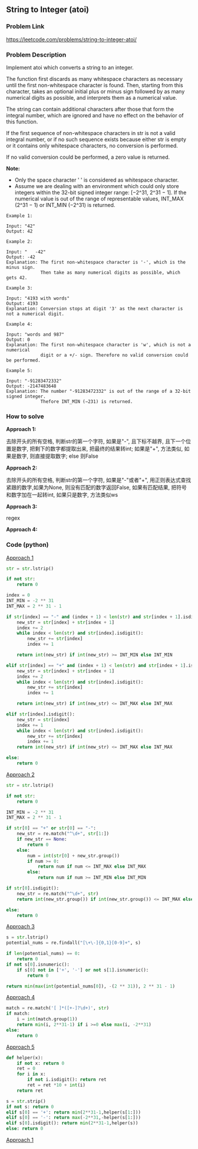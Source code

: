 ## String to Integer (atoi)

### Problem Link

https://leetcode.com/problems/string-to-integer-atoi/

### Problem Description 

Implement atoi which converts a string to an integer.

The function first discards as many whitespace characters as necessary until the first non-whitespace character is found. Then, starting from this character, takes an optional initial plus or minus sign followed by as many numerical digits as possible, and interprets them as a numerical value.

The string can contain additional characters after those that form the integral number, which are ignored and have no effect on the behavior of this function.

If the first sequence of non-whitespace characters in str is not a valid integral number, or if no such sequence exists because either str is empty or it contains only whitespace characters, no conversion is performed.

If no valid conversion could be performed, a zero value is returned.

**Note:**
* Only the space character ' ' is considered as whitespace character.
* Assume we are dealing with an environment which could only store integers within the 32-bit signed integer range: [−2^31,  2^31 − 1]. If the numerical value is out of the range of representable values, INT_MAX (2^31 − 1) or INT_MIN (−2^31) is returned.

```
Example 1:

Input: "42"
Output: 42

```

```
Example 2:

Input: "   -42"
Output: -42
Explanation: The first non-whitespace character is '-', which is the minus sign.
             Then take as many numerical digits as possible, which gets 42.

```

```
Example 3:

Input: "4193 with words"
Output: 4193
Explanation: Conversion stops at digit '3' as the next character is not a numerical digit.

```

```
Example 4:

Input: "words and 987"
Output: 0
Explanation: The first non-whitespace character is 'w', which is not a numerical 
             digit or a +/- sign. Therefore no valid conversion could be performed.

```

```
Example 5:

Input: "-91283472332"
Output: -2147483648
Explanation: The number "-91283472332" is out of the range of a 32-bit signed integer.
             Thefore INT_MIN (−231) is returned.

```

### How to solve 

**Approach 1:** 

去除开头的所有空格, 判断str的第一个字符, 如果是"-", 且下标不越界, 且下一个位置是数字, 把剩下的数字都提取出来, 把最终的结果转int; 如果是"+", 方法类似, 如果是数字, 则直接提取数字; else 则False

**Approach 2:** 

去除开头的所有空格, 判断str的第一个字符, 如果是"-"或者"+", 用正则表达式查找紧跟的数字,如果为None, 则没有匹配的数字返回False, 如果有匹配结果, 把符号和数字加在一起转int, 如果只是数字, 方法类似ws

**Approach 3:** 

regex

**Approach 4:** 



### Code (python)

[Approach 1](https://github.com/yanray/leetcode/blob/master/medium/0008String_to_Integer_(atoi)/0008String_to_Integer_(atoi)1.py)

```python
str = str.lstrip()

if not str:
    return 0

index = 0
INT_MIN = -2 ** 31
INT_MAX = 2 ** 31 - 1

if str[index] == "-" and (index + 1) < len(str) and str[index + 1].isdigit():
    new_str = str[index] + str[index + 1]
    index += 2
    while index < len(str) and str[index].isdigit():
        new_str += str[index]
        index += 1

    return int(new_str) if int(new_str) >= INT_MIN else INT_MIN 

elif str[index] == "+" and (index + 1) < len(str) and str[index + 1].isdigit():
    new_str = str[index] + str[index + 1]
    index += 2
    while index < len(str) and str[index].isdigit():
        new_str += str[index]
        index += 1

    return int(new_str) if int(new_str) <= INT_MAX else INT_MAX

elif str[index].isdigit():
    new_str = str[index]
    index += 1
    while index < len(str) and str[index].isdigit():
        new_str += str[index]   
        index += 1
    return int(new_str) if int(new_str) <= INT_MAX else INT_MAX

else:
    return 0
```



[Approach 2](https://github.com/yanray/leetcode/blob/master/medium/0008String_to_Integer_(atoi)/0008String_to_Integer_(atoi)2.py)

```python
str = str.lstrip()

if not str:
    return 0

INT_MIN = -2 ** 31
INT_MAX = 2 ** 31 - 1

if str[0] == "+" or str[0] == "-":
    new_str = re.match("^\d+", str[1:])
    if new_str == None:
        return 0
    else:
        num = int(str[0] + new_str.group())
        if num >= 0:
            return num if num <= INT_MAX else INT_MAX
        else:
            return num if num >= INT_MIN else INT_MIN

if str[0].isdigit():
    new_str = re.match("^\d+", str)
    return int(new_str.group()) if int(new_str.group()) <= INT_MAX else INT_MAX

else:
    return 0
```





[Approach 3](https://github.com/yanray/leetcode/blob/master/medium/0008String_to_Integer_(atoi)/0008String_to_Integer_(atoi)3.py)

```python
s = str.lstrip()        
potential_nums = re.findall("[\+\-]{0,1}[0-9]+", s)

if len(potential_nums) == 0:
    return 0
if not s[0].isnumeric():
    if s[0] not in ['+', '-'] or not s[1].isnumeric():
        return 0

return min(max(int(potential_nums[0]), -(2 ** 31)), 2 ** 31 - 1)
```

[Approach 4](https://github.com/yanray/leetcode/blob/master/medium/0008String_to_Integer_(atoi)/0008String_to_Integer_(atoi)4.py)

```python
match = re.match('[ ]*([+-]?\d+)', str)
if match:
    i = int(match.group(1))            
    return min(i, 2**31-1) if i >=0 else max(i, -2**31) 
else:
    return 0
```

[Approach 5](https://github.com/yanray/leetcode/blob/master/medium/0008String_to_Integer_(atoi)/0008String_to_Integer_(atoi)5.py)

```python
def helper(x):
    if not x: return 0
    ret = 0
    for i in x:
        if not i.isdigit(): return ret
        ret = ret *10 + int(i)
    return ret

s = str.strip()
if not s: return 0
elif s[0] == '+': return min(2**31-1,helper(s[1:]))
elif s[0] == '-': return max(-2**31,-helper(s[1:]))
elif s[0].isdigit(): return min(2**31-1,helper(s))
else: return 0
```





[Approach 1](https://github.com/yanray/leetcode/blob/master/medium/0008String_to_Integer_(atoi)/0008String_to_Integer_(atoi)1.py)

```python

```